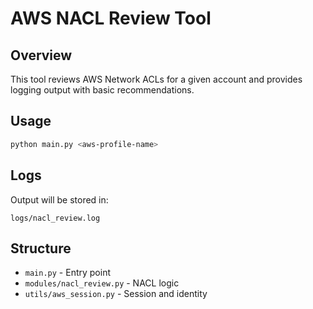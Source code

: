 # AWS NACL Review Tool

## Overview
This tool reviews AWS Network ACLs for a given account and provides logging output with basic recommendations.

## Usage

```bash
python main.py <aws-profile-name>
```

## Logs
Output will be stored in:
```
logs/nacl_review.log
```

## Structure

- `main.py` - Entry point
- `modules/nacl_review.py` - NACL logic
- `utils/aws_session.py` - Session and identity